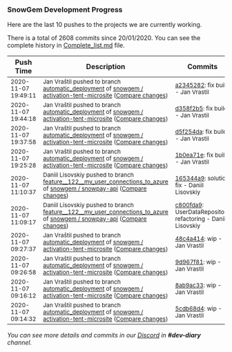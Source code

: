
### SnowGem Development Progress

Here are the last 10 pushes to the projects we are currently working.

There is a total of 2608 commits since 20/01/2020. You can see the complete history in
 [Complete_list.md](Complete_list.md) file.

| Push Time | Description | Commits |
| --- | --- | --- |
| <sub>2020-11-07 19:49:11</sub> | <sub>Jan Vraštil pushed to branch [automatic\_deployment](https://gitlab.com/snowgem/activation-tent-microsite/commits/automatic_deployment) of [snowgem / activation\-tent\-microsite](https://gitlab.com/snowgem/activation-tent-microsite) ([Compare changes](https://gitlab.com/snowgem/activation-tent-microsite/compare/d358f2b5157941a235a6d932fce78b491cb2a9f3...a23452824fc5b5c9d22aaaa23d20912c5d22acf2))</sub> | <sub>[a2345282](https://gitlab.com/snowgem/activation-tent-microsite/-/commit/a23452824fc5b5c9d22aaaa23d20912c5d22acf2): fix build - Jan Vrastil</sub> |
| <sub>2020-11-07 19:44:18</sub> | <sub>Jan Vraštil pushed to branch [automatic\_deployment](https://gitlab.com/snowgem/activation-tent-microsite/commits/automatic_deployment) of [snowgem / activation\-tent\-microsite](https://gitlab.com/snowgem/activation-tent-microsite) ([Compare changes](https://gitlab.com/snowgem/activation-tent-microsite/compare/d5f254da02842cd55bde2251f9b418d55e32a45a...d358f2b5157941a235a6d932fce78b491cb2a9f3))</sub> | <sub>[d358f2b5](https://gitlab.com/snowgem/activation-tent-microsite/-/commit/d358f2b5157941a235a6d932fce78b491cb2a9f3): fix build - Jan Vrastil</sub> |
| <sub>2020-11-07 19:37:58</sub> | <sub>Jan Vraštil pushed to branch [automatic\_deployment](https://gitlab.com/snowgem/activation-tent-microsite/commits/automatic_deployment) of [snowgem / activation\-tent\-microsite](https://gitlab.com/snowgem/activation-tent-microsite) ([Compare changes](https://gitlab.com/snowgem/activation-tent-microsite/compare/1b0ea71e4206dd5adbdaf140e7125a21c11db428...d5f254da02842cd55bde2251f9b418d55e32a45a))</sub> | <sub>[d5f254da](https://gitlab.com/snowgem/activation-tent-microsite/-/commit/d5f254da02842cd55bde2251f9b418d55e32a45a): fix build - Jan Vrastil</sub> |
| <sub>2020-11-07 19:25:28</sub> | <sub>Jan Vraštil pushed to branch [automatic\_deployment](https://gitlab.com/snowgem/activation-tent-microsite/commits/automatic_deployment) of [snowgem / activation\-tent\-microsite](https://gitlab.com/snowgem/activation-tent-microsite) ([Compare changes](https://gitlab.com/snowgem/activation-tent-microsite/compare/48c4a414a560e8699bd649732aef0b453ed89977...1b0ea71e4206dd5adbdaf140e7125a21c11db428))</sub> | <sub>[1b0ea71e](https://gitlab.com/snowgem/activation-tent-microsite/-/commit/1b0ea71e4206dd5adbdaf140e7125a21c11db428): fix build - Jan Vrastil</sub> |
| <sub>2020-11-07 11:10:37</sub> | <sub>Daniil Lisovskiy pushed to branch [feature\_\_122\_\_mv\_user\_connections\_to\_azure](https://gitlab.com/snowgem/snowpay-api/commits/feature__122__mv_user_connections_to_azure) of [snowgem / snowpay\-api](https://gitlab.com/snowgem/snowpay-api) ([Compare changes](https://gitlab.com/snowgem/snowpay-api/compare/c800fda9933cfb962b0864ff589177b118e28a9b...165344a954cd89e8fbe2beefc6e0c307fa75011f))</sub> | <sub>[165344a9](https://gitlab.com/snowgem/snowpay-api/-/commit/165344a954cd89e8fbe2beefc6e0c307fa75011f): solution fix - Daniil Lisovskiy</sub> |
| <sub>2020-11-07 11:09:17</sub> | <sub>Daniil Lisovskiy pushed to branch [feature\_\_122\_\_mv\_user\_connections\_to\_azure](https://gitlab.com/snowgem/snowpay-api/commits/feature__122__mv_user_connections_to_azure) of [snowgem / snowpay\-api](https://gitlab.com/snowgem/snowpay-api) ([Compare changes](https://gitlab.com/snowgem/snowpay-api/compare/5a16ff4b5a685f4461e26eb64564559b884f7971...c800fda9933cfb962b0864ff589177b118e28a9b))</sub> | <sub>[c800fda9](https://gitlab.com/snowgem/snowpay-api/-/commit/c800fda9933cfb962b0864ff589177b118e28a9b): UserDataRepository refactoring - Daniil Lisovskiy</sub> |
| <sub>2020-11-07 09:27:37</sub> | <sub>Jan Vraštil pushed to branch [automatic\_deployment](https://gitlab.com/snowgem/activation-tent-microsite/commits/automatic_deployment) of [snowgem / activation\-tent\-microsite](https://gitlab.com/snowgem/activation-tent-microsite) ([Compare changes](https://gitlab.com/snowgem/activation-tent-microsite/compare/9d967f811214b24a06ac1dda3981a8f4faf469e0...48c4a414a560e8699bd649732aef0b453ed89977))</sub> | <sub>[48c4a414](https://gitlab.com/snowgem/activation-tent-microsite/-/commit/48c4a414a560e8699bd649732aef0b453ed89977): wip - Jan Vrastil</sub> |
| <sub>2020-11-07 09:26:58</sub> | <sub>Jan Vraštil pushed to branch [automatic\_deployment](https://gitlab.com/snowgem/activation-tent-microsite/commits/automatic_deployment) of [snowgem / activation\-tent\-microsite](https://gitlab.com/snowgem/activation-tent-microsite) ([Compare changes](https://gitlab.com/snowgem/activation-tent-microsite/compare/8ab9ac33bbebb0dc3bd6a6a38f3905317d64d1fa...9d967f811214b24a06ac1dda3981a8f4faf469e0))</sub> | <sub>[9d967f81](https://gitlab.com/snowgem/activation-tent-microsite/-/commit/9d967f811214b24a06ac1dda3981a8f4faf469e0): wip - Jan Vrastil</sub> |
| <sub>2020-11-07 09:16:12</sub> | <sub>Jan Vraštil pushed to branch [automatic\_deployment](https://gitlab.com/snowgem/activation-tent-microsite/commits/automatic_deployment) of [snowgem / activation\-tent\-microsite](https://gitlab.com/snowgem/activation-tent-microsite) ([Compare changes](https://gitlab.com/snowgem/activation-tent-microsite/compare/5cdb68d4d5ec7a77f3679de992121eb831880af6...8ab9ac33bbebb0dc3bd6a6a38f3905317d64d1fa))</sub> | <sub>[8ab9ac33](https://gitlab.com/snowgem/activation-tent-microsite/-/commit/8ab9ac33bbebb0dc3bd6a6a38f3905317d64d1fa): wip - Jan Vrastil</sub> |
| <sub>2020-11-07 09:14:32</sub> | <sub>Jan Vraštil pushed to branch [automatic\_deployment](https://gitlab.com/snowgem/activation-tent-microsite/commits/automatic_deployment) of [snowgem / activation\-tent\-microsite](https://gitlab.com/snowgem/activation-tent-microsite) ([Compare changes](https://gitlab.com/snowgem/activation-tent-microsite/compare/21318d7bd1cc06ab51e48234ff62011caa838c63...5cdb68d4d5ec7a77f3679de992121eb831880af6))</sub> | <sub>[5cdb68d4](https://gitlab.com/snowgem/activation-tent-microsite/-/commit/5cdb68d4d5ec7a77f3679de992121eb831880af6): wip - Jan Vrastil</sub> |

_You can see more details and commits in our [Discord](https://discord.gg/zumGnbg) in **#dev-diary** channel._
